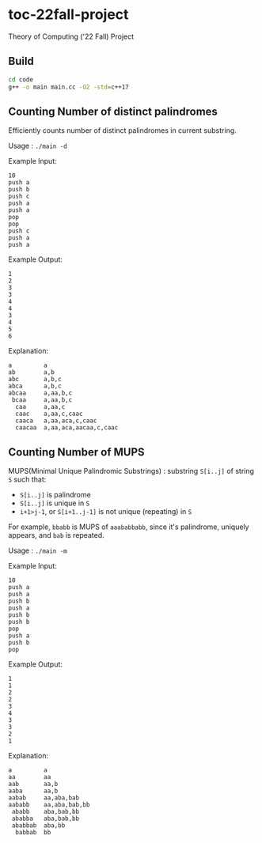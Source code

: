 # toc-22fall-project
Theory of Computing ('22 Fall) Project

## Build

```bash
cd code
g++ -o main main.cc -O2 -std=c++17
```

## Counting Number of distinct palindromes

Efficiently counts number of distinct palindromes in current substring.

Usage : `./main -d`

Example Input:
```
10
push a
push b
push c
push a
push a
pop
pop
push c
push a
push a
```

Example Output:
```
1
2
3
3
4
4
3
4
5
6
```

Explanation:
```
a         a
ab        a,b
abc       a,b,c
abca      a,b,c
abcaa     a,aa,b,c
 bcaa     a,aa,b,c
  caa     a,aa,c
  caac    a,aa,c,caac
  caaca   a,aa,aca,c,caac
  caacaa  a,aa,aca,aacaa,c,caac
```

## Counting Number of MUPS

MUPS(Minimal Unique Palindromic Substrings) : substring `S[i..j]` of string `S` such that:

* `S[i..j]` is palindrome
* `S[i..j]` is unique in `S`
* `i+1>j-1`, or `S[i+1..j-1]` is not unique (repeating) in `S`

For example, `bbabb` is MUPS of `aaababbabb`, since it's palindrome, uniquely appears, and `bab` is repeated.

Usage : `./main -m`

Example Input:
```
10
push a
push a
push b
push a
push b
push b
pop
push a
push b
pop
```

Example Output:
```
1
1
2
2
3
4
3
3
2
1
```

Explanation:
```
a         a
aa        aa
aab       aa,b
aaba      aa,b
aabab     aa,aba,bab
aababb    aa,aba,bab,bb
 ababb    aba,bab,bb
 ababba   aba,bab,bb
 ababbab  aba,bb
  babbab  bb
```